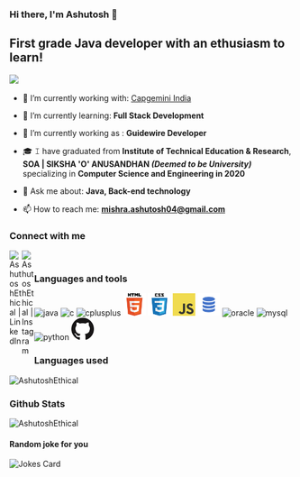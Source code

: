 ### Hi there, I'm Ashutosh 👋

## First grade Java developer with an ethusiasm to learn! 

![](https://komarev.com/ghpvc/?username=AshutoshMishra&style=flat-square)


- 🔭 I’m currently working with: [Capgemini India](https://www.capgemini.com/in-en)

- 🌱 I’m currently learning: **Full Stack Development**

- 🌱 I’m currently working as : **Guidewire Developer**

- 🎓 𝙸 have graduated from **Institute of Technical Education & Research**, **SOA | SIKSHA 'O' ANUSANDHAN *(Deemed to be University)*** specializing in **Computer Science and Engineering in 2020**

- 💬 Ask me about: **Java, Back-end technology**

- 📫 How to reach me: **mishra.ashutosh04@gmail.com**
### Connect with me

[<img align="left" alt="AshutoshEthical | LinkedIn" width="22px" src="https://cdn.jsdelivr.net/npm/simple-icons@v3/icons/linkedin.svg" />][linkedin]
[<img align="left" alt="AshutoshEthical | Instagram" width="22px" src="https://cdn.jsdelivr.net/npm/simple-icons@v3/icons/instagram.svg" />][instagram]

<br />

### Languages and tools

<p>
  <img src="https://devicons.github.io/devicon/devicon.git/icons/java/java-original-wordmark.svg" alt="java" width="40" height="40"/>
  <img src="https://devicons.github.io/devicon/devicon.git/icons/c/c-original.svg" alt="c" width="40" height="40"/> 
  <img src="https://devicons.github.io/devicon/devicon.git/icons/cplusplus/cplusplus-original.svg" alt="cplusplus" width="40" height="40"/>
<img alt="HTML5" width="40" height="40" src="https://raw.githubusercontent.com/github/explore/80688e429a7d4ef2fca1e82350fe8e3517d3494d/topics/html/html.png" />
<img  alt="CSS3" width="40" height="40" src="https://raw.githubusercontent.com/github/explore/80688e429a7d4ef2fca1e82350fe8e3517d3494d/topics/css/css.png" />
  <img alt="JavaScript" width="40" height="40" src="https://raw.githubusercontent.com/github/explore/80688e429a7d4ef2fca1e82350fe8e3517d3494d/topics/javascript/javascript.png" />

<img  alt="SQL" width="40" height="40" src="https://raw.githubusercontent.com/github/explore/80688e429a7d4ef2fca1e82350fe8e3517d3494d/topics/sql/sql.png" />
<img src="https://devicons.github.io/devicon/devicon.git/icons/oracle/oracle-original.svg" alt="oracle" width="40" height="40"/>
<img src="https://devicons.github.io/devicon/devicon.git/icons/mysql/mysql-original-wordmark.svg" alt="mysql" width="40" height="40"/> 
<img src="https://devicons.github.io/devicon/devicon.git/icons/python/python-original.svg" alt="python" width="40" height="40"/>
<img  alt="GitHub" width="40" height="40" src="https://raw.githubusercontent.com/github/explore/78df643247d429f6cc873026c0622819ad797942/topics/github/github.png" />

</p>

### Languages used 

![AshutoshEthical](https://github-readme-stats.vercel.app/api/top-langs/?username=AshutoshEthical&layout=compact&hide=html)


### Github Stats

![AshutoshEthical](https://github-readme-stats.vercel.app/api?username=AshutoshEthical&show_icons=true)

#### Random joke for you
![Jokes Card](https://readme-jokes.vercel.app/api)

[instagram]: https://www.instagram.com/ashutosh.__.mishra/
[linkedin]: https://www.linkedin.com/in/ashutosh-mishra-915a68169/
